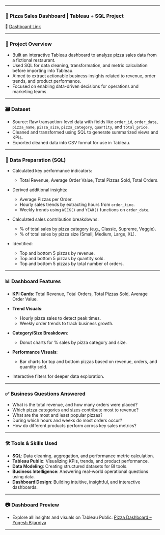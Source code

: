 
---

### 🍕 **Pizza Sales Dashboard | Tableau + SQL Project**

🔗 [Dashboard Link](https://public.tableau.com/app/profile/yogesh.bijarniya/viz/PIZZADASHBOARD_17518935175070/home)

---

### 📌 **Project Overview**

* Built an interactive Tableau dashboard to analyze pizza sales data from a fictional restaurant.
* Used SQL for data cleaning, transformation, and metric calculation before importing into Tableau.
* Aimed to extract actionable business insights related to revenue, order trends, and product performance.
* Focused on enabling data-driven decisions for operations and marketing teams.

---

### 🗃️ **Dataset**

* Source: Raw transaction-level data with fields like `order_id`, `order_date`, `pizza_name`, `pizza_size`, `pizza_category`, `quantity`, and `total_price`.
* Cleaned and transformed using SQL to generate summarized views and KPIs.
* Exported cleaned data into CSV format for use in Tableau.

---

### 🧮 **Data Preparation (SQL)**

* Calculated key performance indicators:

  * Total Revenue, Average Order Value, Total Pizzas Sold, Total Orders.
* Derived additional insights:

  * Average Pizzas per Order.
  * Hourly sales trends by extracting hours from `order_time`.
  * Weekly trends using `WEEK()` and `YEAR()` functions on `order_date`.
* Calculated sales contribution breakdowns:

  * % of total sales by pizza category (e.g., Classic, Supreme, Veggie).
  * % of total sales by pizza size (Small, Medium, Large, XL).
* Identified:

  * Top and bottom 5 pizzas by revenue.
  * Top and bottom 5 pizzas by quantity sold.
  * Top and bottom 5 pizzas by total number of orders.

---

### 📊 **Dashboard Features**

* **KPI Cards**: Total Revenue, Total Orders, Total Pizzas Sold, Average Order Value.
* **Trend Visuals**:

  * Hourly pizza sales to detect peak times.
  * Weekly order trends to track business growth.
* **Category/Size Breakdown**:

  * Donut charts for % sales by pizza category and size.
* **Performance Visuals**:

  * Bar charts for top and bottom pizzas based on revenue, orders, and quantity sold.
* Interactive filters for deeper data exploration.

---

### ✅ **Business Questions Answered**

* What is the total revenue, and how many orders were placed?
* Which pizza categories and sizes contribute most to revenue?
* What are the most and least popular pizzas?
* During which hours and weeks do most orders occur?
* How do different products perform across key sales metrics?

---

### 🛠️ **Tools & Skills Used**

* **SQL**: Data cleaning, aggregation, and performance metric calculation.
* **Tableau Public**: Visualizing KPIs, trends, and product performance.
* **Data Modeling**: Creating structured datasets for BI tools.
* **Business Intelligence**: Answering real-world operational questions using data.
* **Dashboard Design**: Building intuitive, insightful, and interactive dashboards.

---

### 📷 **Dashboard Preview**

* Explore all insights and visuals on Tableau Public:
  [Pizza Dashboard – Yogesh Bijarniya](https://public.tableau.com/app/profile/yogesh.bijarniya/viz/PIZZADASHBOARD_17518935175070/home)

---


